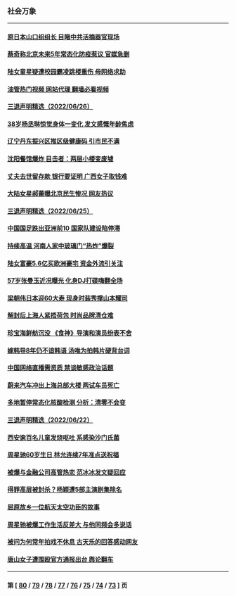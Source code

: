 ### 社会万象
---
#### [原日本山口组组长 目睹中共活摘器官现场](../../pages/ncid282/n13767360.md?06280445) 
#### [蔡奇称北京未来5年常态化防疫惹议 官媒急删](../../pages/ncid282/n13768413.md?06280445) 
#### [陆女童星疑遭校园霸凌跳楼重伤 母网络求助](../../pages/ncid282/n13768304.md?06280445) 
#### [油管热门视频 网站代理 翻墙必看视频](http://209.222.30.114:81/youtube.html?06280445)
#### [三退声明精选（2022/06/26）](../../pages/ncid282/n13768117.md?06280445) 
#### [38岁杨丞琳惊觉身体一变化 发文感慨年龄焦虑](../../pages/ncid282/n13767933.md?06280445) 
#### [辽宁丹东振兴区推区级健康码 引市民不满](../../pages/ncid282/n13767836.md?06280445) 
#### [沈阳餐馆爆炸 目击者：两层小楼变废墟](../../pages/ncid282/n13767732.md?06280445) 
#### [丈夫去世留存款 银行要证明 广西女子取钱难](../../pages/ncid282/n13767637.md?06280445) 
#### [大陆女星郝蕾曝北京民生惨况 网友热议](../../pages/ncid282/n13767443.md?06280445) 
#### [三退声明精选（2022/06/25）](../../pages/ncid282/n13767560.md?06280445) 
#### [中国国足跌出亚洲前10 国家队建设陷停滞](../../pages/ncid282/n13767456.md?06280445) 
#### [持续高温 河南人家中玻璃门“热炸”爆裂](../../pages/ncid282/n13767280.md?06280445) 
#### [陆女富豪5.6亿买欧洲豪宅 资金外流引关注](../../pages/ncid282/n13767225.md?06280445) 
#### [57岁张曼玉近况曝光 化身DJ打碟嗨翻全场](../../pages/ncid282/n13767006.md?06280445) 
#### [梁朝伟日本迎60大寿 现身时装秀撑山本耀司](../../pages/ncid282/n13766966.md?06280445) 
#### [解封后上海人紧捂荷包 时尚品牌清仓难](../../pages/ncid282/n13766680.md?06280445) 
#### [珍宝海鲜舫沉没 《食神》导演和演员纷表不舍](../../pages/ncid282/n13766212.md?06280445) 
#### [嫁韩导8年仍不谙韩语 汤唯为拍韩片硬背台词](../../pages/ncid282/n13766089.md?06280445) 
#### [中国网络直播需资质 禁谈敏感政治话题](../../pages/ncid282/n13766108.md?06280445) 
#### [蔚来汽车冲出上海总部大楼 两试车员死亡](../../pages/ncid282/n13765765.md?06280445) 
#### [多地暂停常态化核酸检测 分析：清零不会变](../../pages/ncid282/n13765571.md?06280445) 
#### [三退声明精选（2022/06/22）](../../pages/ncid282/n13765601.md?06280445) 
#### [西安逾百名儿童发烧呕吐 系感染沙门氏菌](../../pages/ncid282/n13765561.md?06280445) 
#### [周星驰60岁生日 林允连续7年准点送祝福](../../pages/ncid282/n13765439.md?06280445) 
#### [被爆与金融公司高管热恋 范冰冰发文疑回应](../../pages/ncid282/n13765343.md?06280445) 
#### [得罪高层被封杀？杨颖遭5部主演剧集除名](../../pages/ncid282/n13765387.md?06280445) 
#### [屈原故乡一位航天太空功臣的故事](../../pages/ncid282/n13764742.md?06280445) 
#### [周星驰被爆工作生活反差大 与他同频会多说话](../../pages/ncid282/n13764594.md?06280445) 
#### [被问为何常年拍戏不休息 古天乐的回答感动网友](../../pages/ncid282/n13764548.md?06280445) 
#### [唐山女子遭围殴官方通报出台 舆论翻车](../../pages/ncid282/n13764395.md?06280445) 

---
#### 第 [ [80](./80.md?06280445) / [79](./79.md?06280445) / [78](./78.md?06280445) / [77](./77.md?06280445) / [76](./76.md?06280445) / [75](./75.md?06280445) / [74](./74.md?06280445) / [73](./73.md?06280445) ] 页
